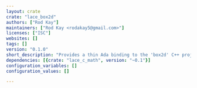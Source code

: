 ```yaml
---
layout: crate
crate: "lace_box2d"
authors: ["Rod Kay"]
maintainers: ["Rod Kay <rodakay5@gmail.com>"]
licenses: ["ISC"]
websites: []
tags: []
version: "0.1.0"
short_description: "Provides a thin Ada binding to the 'box2d' C++ project."
dependencies: [{crate: "lace_c_math", version: "~0.1"}]
configuration_variables: []
configuration_values: []

---
```



